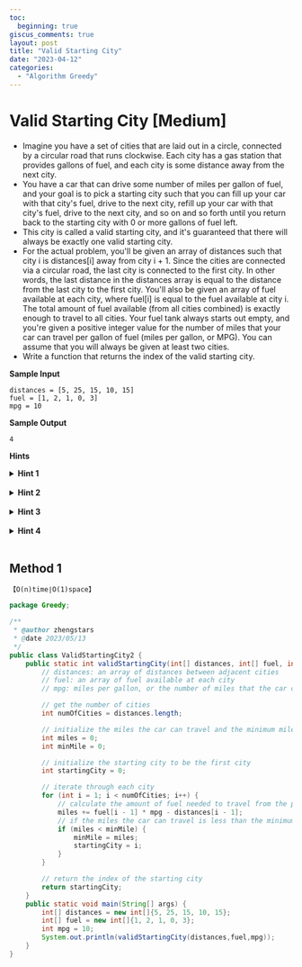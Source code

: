 ```yaml
---
toc:
  beginning: true
giscus_comments: true
layout: post
title: "Valid Starting City"
date: "2023-04-12"
categories:
  - "Algorithm Greedy"
---
```


# Valid Starting City [Medium]

- Imagine you have a set of cities that are laid out in a circle, connected by a circular road that runs clockwise. Each city has a gas station that provides gallons of fuel, and each city is some distance away from the next city.
- You have a car that can drive some number of miles per gallon of fuel, and your goal is to pick a starting city such that you can fill up your car with that city's fuel, drive to the next city, refill up your car with that city's fuel, drive to the next city, and so on and so forth until you return back to the starting city with 0 or more gallons of fuel left.
- This city is called a valid starting city, and it's guaranteed that there will always be exactly one valid starting city.
- For the actual problem, you'll be given an array of distances such that city i is distances[i] away from city i + 1. Since the cities are connected via a circular road, the last city is connected to the first city. In other words, the last distance in the distances array is equal to the distance from the last city to the first city. You'll also be given an array of fuel available at each city, where fuel[i] is equal to the fuel available at city i. The total amount of fuel available (from all cities combined) is exactly enough to travel to all cities. Your fuel tank always starts out empty, and you're given a positive integer value for the number of miles that your car can travel per gallon of fuel (miles per gallon, or MPG). You can assume that you will always be given at least two cities.
- Write a function that returns the index of the valid starting city.

**Sample Input**

```
distances = [5, 25, 15, 10, 15]
fuel = [1, 2, 1, 0, 3]
mpg = 10
```

**Sample Output**

```
4
```



**Hints**
<br>

<details> <summary><b>Hint 1</b></summary>
    <br>
    <i><strong> Try the brute-force approach to this problem by treating each city as the starting city and simulating traveling from it to all other cities.</strong></i>
</details>




<br>

<details> <summary><b>Hint 2</b></summary>
    <br>
    <i><strong> Start at each city, and see if you can return back to the city in question without running out of gas. If you find a city that you can return to after starting at it without running out of gas, then it must be the valid starting city, because there is always exactly one valid starting city. </strong></i>
</details>


<br>

<details> <summary><b>Hint 3</b></summary>
    <br>
    <i><strong> You can solve this problem in O(n) time. Try to use the fact that the amount of gas is exactly enough to travel around the road once to help you.</strong></i>
</details>


<br>

<details> <summary><b>Hint 4</b></summary>
    <br>
    <i><strong> Using the fact stated in Hint #3 and the knowledge that there is always exactly one valid starting city, you can solve this problem in a single pass of all cities. Keep track of how much gas you have as you enter a city (before you fill up at that city); you'll enter the first city with 0 gas. The city that you enter with the least amount of gas in your tank must be the valid starting city. This is because you'll never have less gas at another city than you do when you enter this city, no matter what city you start at. This means that that this is the valid starting city. See the Conceptual Overview section of this question's video explanation for a more in-depth explanation. </strong></i>
</details>


<br>

## Method 1

```tex
【O(n)time∣O(1)space】
```

```java
package Greedy;

/**
 * @author zhengstars
 * @date 2023/05/13
 */
public class ValidStartingCity2 {
    public static int validStartingCity(int[] distances, int[] fuel, int mpg) {
        // distances: an array of distances between adjacent cities
        // fuel: an array of fuel available at each city
        // mpg: miles per gallon, or the number of miles that the car can travel per unit of fuel

        // get the number of cities
        int numOfCities = distances.length;

        // initialize the miles the car can travel and the minimum miles
        int miles = 0;
        int minMile = 0;

        // initialize the starting city to be the first city
        int startingCity = 0;

        // iterate through each city
        for (int i = 1; i < numOfCities; i++) {
            // calculate the amount of fuel needed to travel from the previous city to the current city
            miles += fuel[i - 1] * mpg - distances[i - 1];
            // if the miles the car can travel is less than the minimum miles, update the minimum miles and starting city
            if (miles < minMile) {
                minMile = miles;
                startingCity = i;
            }
        }

        // return the index of the starting city
        return startingCity;
    }
    public static void main(String[] args) {
        int[] distances = new int[]{5, 25, 15, 10, 15};
        int[] fuel = new int[]{1, 2, 1, 0, 3};
        int mpg = 10;
        System.out.println(validStartingCity(distances,fuel,mpg));
    }
}
```

